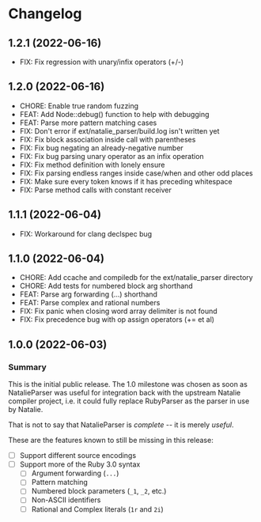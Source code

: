 # Changelog

## 1.2.1 (2022-06-16)

- FIX: Fix regression with unary/infix operators (+/-)

## 1.2.0 (2022-06-16)

- CHORE: Enable true random fuzzing
- FEAT: Add Node::debug() function to help with debugging
- FEAT: Parse more pattern matching cases
- FIX: Don't error if ext/natalie_parser/build.log isn't written yet
- FIX: Fix block association inside call with parentheses
- FIX: Fix bug negating an already-negative number
- FIX: Fix bug parsing unary operator as an infix operation
- FIX: Fix method definition with lonely ensure
- FIX: Fix parsing endless ranges inside case/when and other odd places
- FIX: Make sure every token knows if it has preceding whitespace
- FIX: Parse method calls with constant receiver

## 1.1.1 (2022-06-04)

- FIX: Workaround for clang declspec bug

## 1.1.0 (2022-06-04)

- CHORE: Add ccache and compiledb for the ext/natalie_parser directory
- CHORE: Add tests for numbered block arg shorthand
- FEAT: Parse arg forwarding (...) shorthand
- FEAT: Parse complex and rational numbers
- FIX: Fix panic when closing word array delimiter is not found
- FIX: Fix precedence bug with op assign operators (+= et al)

## 1.0.0 (2022-06-03)

### Summary

This is the initial public release. The 1.0 milestone was chosen as soon
as NatalieParser was useful for integration back with the upstream Natalie
compiler project, i.e. it could fully replace RubyParser as the parser
in use by Natalie.

That is not to say that NatalieParser is _complete_ -- it is merely _useful_.

These are the features known to still be missing in this release:

- [ ] Support different source encodings
- [ ] Support more of the Ruby 3.0 syntax
  - [ ] Argument forwarding (`...`)
  - [ ] Pattern matching
  - [ ] Numbered block parameters (`_1`, `_2`, etc.)
  - [ ] Non-ASCII identifiers
  - [ ] Rational and Complex literals (`1r` and `2i`)
